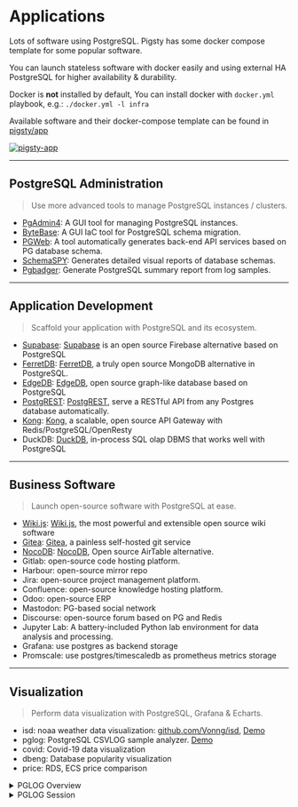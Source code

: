 # Applications

Lots of software using PostgreSQL. Pigsty has some docker compose template for some popular software.

You can launch stateless software with docker easily and using external HA PostgreSQL for higher availability & durability.

Docker is **not** installed by default, You can install docker with `docker.yml` playbook, e.g.: `./docker.yml -l infra`

Available software and their docker-compose template can be found in [pigsty/app](https://github.com/Vonng/pigsty/tree/master/app)

[![pigsty-app](https://github.com/Vonng/pigsty/assets/8587410/e1384295-bad9-4338-895b-79741bc25ecd)](https://github.com/Vonng/pigsty/tree/master/app)


----------------

## PostgreSQL Administration

> Use more advanced tools to manage PostgreSQL instances / clusters.

* [PgAdmin4](https://github.com/Vonng/pigsty/tree/master/app/pgadmin): A GUI tool for managing PostgreSQL instances.
* [ByteBase](https://github.com/Vonng/pigsty/tree/master/app/bytebase): A GUI IaC tool for PostgreSQL schema migration.
* [PGWeb](https://github.com/Vonng/pigsty/tree/master/app/pgweb): A tool automatically generates back-end API services based on PG database schema.
* [SchemaSPY](https://github.com/Vonng/pigsty/blob/master/bin/schemaspy): Generates detailed visual reports of database schemas.
* [Pgbadger](https://github.com/Vonng/pigsty/blob/master/bin/pglog-summary): Generate PostgreSQL summary report from log samples.


----------------

## Application Development

> Scaffold your application with PostgreSQL and its ecosystem.

* [Supabase](https://github.com/Vonng/pigsty/tree/master/app/supabase): [Supabase](https://supabase.com/) is an open source Firebase alternative based on PostgreSQL
* [FerretDB](https://github.com/Vonng/pigsty/tree/master/app/ferretdb): [FerretDB](https://www.ferretdb.io/), a truly open source MongoDB alternative in PostgreSQL.
* [EdgeDB](https://github.com/Vonng/pigsty/tree/master/app/edgedb): [EdgeDB](https://www.edgedb.com/), open source graph-like database based on PostgreSQL
* [PostgREST](https://github.com/Vonng/pigsty/tree/master/app/postgrest): [PostgREST](https://postgrest.org/en/stable/), serve a RESTful API from any Postgres database automatically.
* [Kong](https://github.com/Vonng/pigsty/tree/master/app/kong): [Kong](https://konghq.com/kong/), a scalable, open source API Gateway with Redis/PostgreSQL/OpenResty
* DuckDB: [DuckDB](https://duckdb.org/), in-process SQL olap DBMS that works well with PostgreSQL

----------------

## Business Software 

> Launch open-source software with PostgreSQL at ease.

* [Wiki.js](https://github.com/Vonng/pigsty/tree/master/app/wiki): [Wiki.js](https://js.wiki/), the most powerful and extensible open source wiki software
* [Gitea](https://github.com/Vonng/pigsty/tree/master/app/gitea): [Gitea](https://gitea.io/), a painless self-hosted git service
* [NocoDB](https://github.com/Vonng/pigsty/tree/master/app/nocodb): [NocoDB](https://nocodb.com/), Open source AirTable alternative.
* Gitlab: open-source code hosting platform.
* Harbour: open-source mirror repo
* Jira: open-source project management platform.
* Confluence: open-source knowledge hosting platform.
* Odoo: open-source ERP
* Mastodon: PG-based social network
* Discourse: open-source forum based on PG and Redis
* Jupyter Lab: A battery-included Python lab environment for data analysis and processing.
* Grafana: use postgres as backend storage
* Promscale: use postgres/timescaledb as prometheus metrics storage


----------------

## Visualization

> Perform data visualization with PostgreSQL, Grafana & Echarts.

* isd: noaa weather data visualization: [github.com/Vonng/isd](https://github.com/Vonng/isd), [Demo](https://demo.pigsty.cc/d/isd-overview)
* pglog: PostgreSQL CSVLOG sample analyzer.  [Demo](https://demo.pigsty.cc/d/pglog-overview)
* covid: Covid-19 data visualization
* dbeng: Database popularity visualization
* price: RDS, ECS price comparison


<details><summary>PGLOG Overview</summary>

[![pglog-overview](https://github.com/Vonng/pigsty/assets/8587410/c9ff0225-1d87-4386-9ecb-5b9fc2d38afa)](https://demo.pigsty.cc/d/pglog-overview)

</details>


<details><summary>PGLOG Session</summary>

[![pglog-session](https://github.com/Vonng/pigsty/assets/8587410/de229cb8-e79e-4479-aad9-c404278e5d4e)](https://demo.pigsty.cc/d/pglog-session)

</details>
